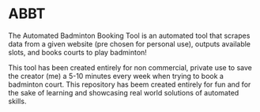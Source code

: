 # ABBT
The Automated Badminton Booking Tool is an automated tool that scrapes data from a given website (pre chosen for personal use), outputs available slots, and books courts to play badminton!

This tool has been created entirely for non commercial, private use to save the creator (me) a 5-10 minutes every week when trying to book a badminton court. This repository has beem created entirely for fun and for the sake of learning and showcasing real world solutions of automated skills.
